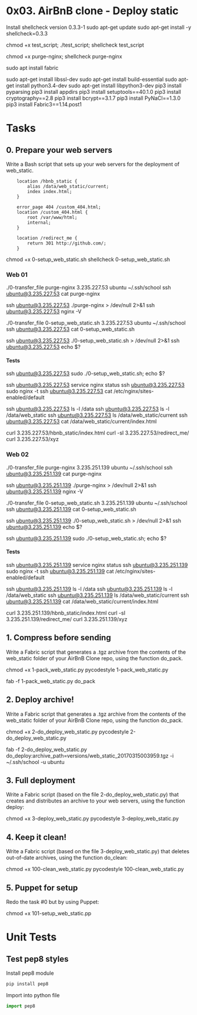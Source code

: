 # 0x03. AirBnB clone - Deploy static
Install shellcheck version 0.3.3-1
sudo apt-get update
sudo apt-get install -y shellcheck=0.3.3


chmod +x test_script; ./test_script; shellcheck test_script

chmod +x purge-nginx; shellcheck purge-nginx

sudo apt install fabric

sudo apt-get install libssl-dev
sudo apt-get install build-essential
sudo apt-get install python3.4-dev
sudo apt-get install libpython3-dev
pip3 install pyparsing
pip3 install appdirs
pip3 install setuptools==40.1.0
pip3 install cryptography==2.8
pip3 install bcrypt==3.1.7
pip3 install PyNaCl==1.3.0
pip3 install Fabric3==1.14.post1


# Tasks
## 0. Prepare your web servers
Write a Bash script that sets up your web servers for the deployment of web_static.

```
    location /hbnb_static {
        alias /data/web_static/current;
        index index.html;
    }

	error_page 404 /custom_404.html;
	location /custom_404.html {
		root /var/www/html;
		internal;
	}

	location /redirect_me {
		return 301 http://github.com/;
	}
```

chmod +x 0-setup_web_static.sh
shellcheck 0-setup_web_static.sh

### Web 01
./0-transfer_file purge-nginx 3.235.227.53 ubuntu ~/.ssh/school
ssh ubuntu@3.235.227.53 cat purge-nginx

ssh ubuntu@3.235.227.53 ./purge-nginx > /dev/null 2>&1
ssh ubuntu@3.235.227.53 nginx -V

./0-transfer_file 0-setup_web_static.sh 3.235.227.53 ubuntu ~/.ssh/school
ssh ubuntu@3.235.227.53 cat 0-setup_web_static.sh

ssh ubuntu@3.235.227.53 ./0-setup_web_static.sh > /dev/null 2>&1
ssh ubuntu@3.235.227.53 echo $?

#### Tests
ssh ubuntu@3.235.227.53 sudo ./0-setup_web_static.sh; echo $?

ssh ubuntu@3.235.227.53 service nginx status
ssh ubuntu@3.235.227.53 sudo nginx -t
ssh ubuntu@3.235.227.53 cat /etc/nginx/sites-enabled/default

ssh ubuntu@3.235.227.53 ls -l /data
ssh ubuntu@3.235.227.53 ls -l /data/web_static
ssh ubuntu@3.235.227.53 ls /data/web_static/current
ssh ubuntu@3.235.227.53 cat /data/web_static/current/index.html


curl 3.235.227.53/hbnb_static/index.html
curl -sI 3.235.227.53/redirect_me/
curl 3.235.227.53/xyz

### Web 02
./0-transfer_file purge-nginx 3.235.251.139 ubuntu ~/.ssh/school
ssh ubuntu@3.235.251.139 cat purge-nginx

ssh ubuntu@3.235.251.139 ./purge-nginx > /dev/null 2>&1
ssh ubuntu@3.235.251.139 nginx -V

./0-transfer_file 0-setup_web_static.sh 3.235.251.139 ubuntu ~/.ssh/school
ssh ubuntu@3.235.251.139 cat 0-setup_web_static.sh

ssh ubuntu@3.235.251.139 ./0-setup_web_static.sh > /dev/null 2>&1
ssh ubuntu@3.235.251.139 echo $?

ssh ubuntu@3.235.251.139 sudo ./0-setup_web_static.sh; echo $?

#### Tests
ssh ubuntu@3.235.251.139 service nginx status
ssh ubuntu@3.235.251.139 sudo nginx -t
ssh ubuntu@3.235.251.139 cat /etc/nginx/sites-enabled/default

ssh ubuntu@3.235.251.139 ls -l /data
ssh ubuntu@3.235.251.139 ls -l /data/web_static
ssh ubuntu@3.235.251.139 ls /data/web_static/current
ssh ubuntu@3.235.251.139 cat /data/web_static/current/index.html


curl 3.235.251.139/hbnb_static/index.html
curl -sI 3.235.251.139/redirect_me/
curl 3.235.251.139/xyz


## 1. Compress before sending
Write a Fabric script that generates a .tgz archive from the contents of the web_static folder of your AirBnB Clone repo, using the function do_pack.

chmod +x 1-pack_web_static.py
pycodestyle 1-pack_web_static.py

fab -f 1-pack_web_static.py do_pack


## 2. Deploy archive!
Write a Fabric script that generates a .tgz archive from the contents of the web_static folder of your AirBnB Clone repo, using the function do_pack.

chmod +x 2-do_deploy_web_static.py
pycodestyle 2-do_deploy_web_static.py


fab -f 2-do_deploy_web_static.py do_deploy:archive_path=versions/web_static_20170315003959.tgz -i ~/.ssh/school -u ubuntu


## 3. Full deployment
Write a Fabric script (based on the file 2-do_deploy_web_static.py) that creates and distributes an archive to your web servers, using the function deploy:


chmod +x 3-deploy_web_static.py
pycodestyle 3-deploy_web_static.py


## 4. Keep it clean!
Write a Fabric script (based on the file 3-deploy_web_static.py) that deletes out-of-date archives, using the function do_clean:


chmod +x 100-clean_web_static.py
pycodestyle 100-clean_web_static.py

## 5. Puppet for setup
Redo the task #0 but by using Puppet:

chmod +x 101-setup_web_static.pp


# Unit Tests
## Test pep8 styles
Install pep8 module
```bash
pip install pep8
```

Import into python file
```python
import pep8


```